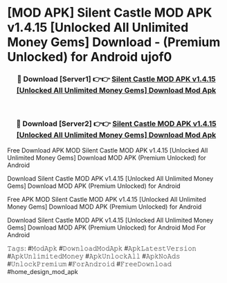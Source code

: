 # [MOD APK] Silent Castle MOD APK v1.4.15 [Unlocked All Unlimited Money Gems] Download - (Premium Unlocked) for Android ujof0



<div align="center">
<h3>🔴 Download [Server1] 👉👉 <a href="https://momento.my/?title=Silent_Castle_MOD_APK_v1.4.15_[Unlocked_All_Unlimited_Money_Gems]_Download">Silent Castle MOD APK v1.4.15 [Unlocked All Unlimited Money Gems] Download Mod Apk</a></h3><br>

<h3>🔴 Download [Server2] 👉👉 <a href="https://momento.my/?title=Silent_Castle_MOD_APK_v1.4.15_[Unlocked_All_Unlimited_Money_Gems]_Download">Silent Castle MOD APK v1.4.15 [Unlocked All Unlimited Money Gems] Download Mod Apk</a></h3>
</div>



Free Download APK MOD Silent Castle MOD APK v1.4.15 [Unlocked All Unlimited Money Gems] Download MOD APK (Premium Unlocked) for Android

Download Silent Castle MOD APK v1.4.15 [Unlocked All Unlimited Money Gems] Download MOD APK (Premium Unlocked) for Android

Free APK MOD Silent Castle MOD APK v1.4.15 [Unlocked All Unlimited Money Gems] Download MOD APK (Premium Unlocked) for Android

Download Silent Castle MOD APK v1.4.15 [Unlocked All Unlimited Money Gems] Download MOD APK (Premium Unlocked) for Android Mod For Android

𝚃𝚊𝚐𝚜: #𝙼𝚘𝚍𝙰𝚙𝚔 #𝙳𝚘𝚠𝚗𝚕𝚘𝚊𝚍𝙼𝚘𝚍𝙰𝚙𝚔 #𝙰𝚙𝚔𝙻𝚊𝚝𝚎𝚜𝚝𝚅𝚎𝚛𝚜𝚒𝚘𝚗 #𝙰𝚙𝚔𝚄𝚗𝚕𝚒𝚖𝚒𝚝𝚎𝚍𝙼𝚘𝚗𝚎𝚢 #𝙰𝚙𝚔𝚄𝚗𝚕𝚘𝚌𝚔𝙰𝚕𝚕 #𝙰𝚙𝚔𝙽𝚘𝙰𝚍𝚜 #𝚄𝚗𝚕𝚘𝚌𝚔𝙿𝚛𝚎𝚖𝚒𝚞𝚖 #𝙵𝚘𝚛𝙰𝚗𝚍𝚛𝚘𝚒𝚍 #𝙵𝚛𝚎𝚎𝙳𝚘𝚠𝚗𝚕𝚘𝚊𝚍 #home_design_mod_apk
